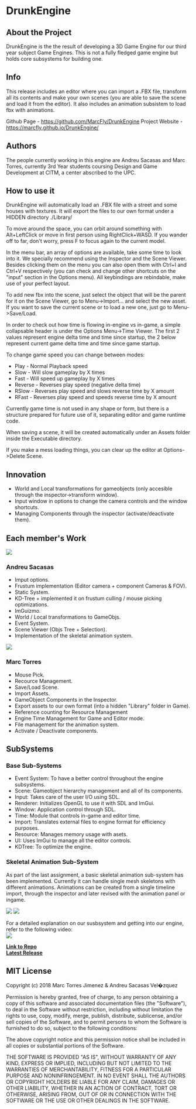 ﻿# DrunkEngine

## About the Project
DrunkEngine is the the result of developing a 3D Game Engine for our third year subject Game Engines. This is not a fully fledged game engine but holds core subsystems for building one.

## Info
This release includes an editor where you can import a .FBX file, transform all its contents and make your own scenes (you are able to save the scene and load it from the editor). It also includes an animation subsistem to load fbx with animations.

Github Page - https://github.com/MarcFly/DrunkEngine
Project Website - https://marcfly.github.io/DrunkEngine/

## Authors
The people currently working in this engine are Andreu Sacasas and Marc Torres, currently 3rd Year students coursing Design and Game Development at CITM, a center abscribed to the UPC.


## How to use it
DrunkEngine will automatically load an .FBX file with a street and some houses with textures.
It will export the files to our own format under a HIDDEN directory ./Library/

To move around the space, you can orbit around something with Alt+LeftClick or move in first person using RightClick+WASD. If you wander off to far, don't worry, press F to focus again to the current model.

In the menu bar, an array of options are available, take some time to look into it. We specially recommend using the Inspector and the Scene Viewer. Besides clicking them on the menu you can also open them with Ctrl+I and Ctrl+V respectively (you can check and change other shortcuts on the "input" section in the Options menu).
All keybindings are rebindable, make use of your perfect layout.

To add new fbx into the scene, just select the object that will be the parent for it on the Scene Viewer, go to Menu->Import... and select the new asset.
If you want to save the current scene or to load a new one, just go to Menu->Save/Load. 

In order to check out how time is flowing in-engine vs in-game, a simple collapsable header is under the Options Menu->Time Viewer.
The first 2 values represent engine delta time and time since startup, the 2 below represent current game delta time and time since game startup.

To change game speed you can change between modes:
 - Play - Normal Playback speed
 - Slow - Will slow gameplay by X times
 - Fast - Will speed up gameplay by X times
 - Reverse - Reverses play speed (negative delta time)
 - RSlow - Reverses play speed and slows reverse time by X amount
 - RFast - Reverses play speed and speeds reverse time by X amount

Currently game time is not used in any shape or form, but there is a structure prepared for future use of it, separating editor and game runtime code.

When saving a scene, it will be created automatically under an Assets folder inside the Executable directory.

If you make a mess loading things, you can clear up the editor at Options->Delete Scene.

## Innovation
- World and Local transformations for gameobjects (only accesible through the inspector->transform window).
- Input window in options to change the camera controls and the window shortcuts.
- Managing Components through the inspector (activate/deactivate them).

## Each member's Work

![](https://i.imgur.com/2GgGvr3.png)  
### Andreu Sacasas

- Imput options.
- Frustum implementation (Editor camera + component Cameras & FOV).
- Static System.
- KD-Tree + implemented it on frustum culling / mouse picking optimizations.
- ImGuizmo.
- World / Local transformations to GameObjs.
- Event System.
- Scene Viewer (Objs Tree + Selection).
- Implementation of the skeletal animation system.

![](https://i.imgur.com/1uM1OJA.jpg)  
### Marc Torres

- Mouse Pick.
- Recource Management.
- Save/Load Scene.
- Import Assets.
- GameObject Components in the Inspector.
- Export assets to our own format (into a hidden "Library" folder in Game).
- Reference counting for Resource Management
- Engine Time Management for Game and Editor mode.
- File management for the animation system.
- Activate / Deactivate components.

## SubSystems

### Base Sub-Systems  
- Event System: To have a better control throughout the engine subsystems.  
- Scene: Gameobject hierarchy management and all of its components.  
- Input: Takes care of the user I/O using SDL.  
- Renderer: Initializes OpenGL to use it with SDL and ImGui.  
- Window: Application control through SDL.  
- Time: Module that controls in-game and editor time.  
- Import: Translates external files to engine format for efficiency purposes.  
- Resource: Manages memory usage with asets.  
- UI: Uses ImGui to manage all the editor controls.  
- KDTree: To optimize the engine.  

### Skeletal Animation Sub-System
As part of the last assignment, a basic skeletal animation sub-system has been implemented. Currently it can handle single mesh skeletons with different animations. Animations can be created from a single timeline import, through the inspector and later revised with the animation panel or ingame.  

![](https://media.giphy.com/media/9x5b92dJqSBvtiqYBQ/giphy.gif)
![](https://media.giphy.com/media/A7VJ37OYWXSTzRGHP1/giphy.gif)

For a detailed explanation on our susbsystem and getting into our engine, refer to the following video:  
[![](https://upload.wikimedia.org/wikipedia/commons/thumb/4/4c/YouTube_icon.png/800px-YouTube_icon.png)](https://www.youtube.com/watch?v=bNXV1bHX8Es&feature=youtu.be)

[**Link to Repo**][1]  
[**Latest Release**][2] 

## MIT License

Copyright (c) 2018 Marc Torres Jimenez & Andreu Sacasas Vel�zquez

Permission is hereby granted, free of charge, to any person obtaining a copy
of this software and associated documentation files (the "Software"), to deal
in the Software without restriction, including without limitation the rights
to use, copy, modify, merge, publish, distribute, sublicense, and/or sell
copies of the Software, and to permit persons to whom the Software is
furnished to do so, subject to the following conditions:

The above copyright notice and this permission notice shall be included in all
copies or substantial portions of the Software.

THE SOFTWARE IS PROVIDED "AS IS", WITHOUT WARRANTY OF ANY KIND, EXPRESS OR
IMPLIED, INCLUDING BUT NOT LIMITED TO THE WARRANTIES OF MERCHANTABILITY,
FITNESS FOR A PARTICULAR PURPOSE AND NONINFRINGEMENT. IN NO EVENT SHALL THE
AUTHORS OR COPYRIGHT HOLDERS BE LIABLE FOR ANY CLAIM, DAMAGES OR OTHER
LIABILITY, WHETHER IN AN ACTION OF CONTRACT, TORT OR OTHERWISE, ARISING FROM,
OUT OF OR IN CONNECTION WITH THE SOFTWARE OR THE USE OR OTHER DEALINGS IN THE
SOFTWARE.

[1]:https://github.com/MarcFly/DrunkEngine
[2]:https://github.com/MarcFly/DrunkEngine/releases
